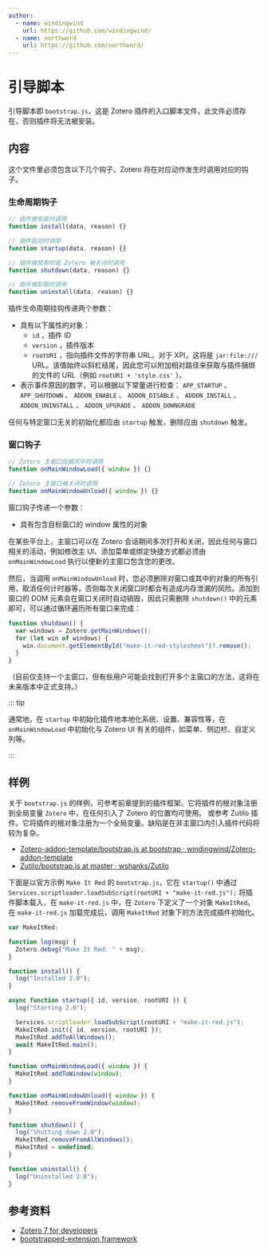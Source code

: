 ```yaml
---
author:
  - name: windingwind
    url: https://github.com/windingwind/
  - name: northword
    url: https://github.com/northword/
---
```


# 引导脚本

引导脚本即 `bootstrap.js`，这是 Zotero 插件的入口脚本文件，此文件必须存在，否则插件将无法被安装。

## 内容

这个文件里必须包含以下几个钩子，Zotero 将在对应动作发生时调用对应的钩子。

### 生命周期钩子

```js
// 插件被安装时调用
function install(data, reason) {}

// 插件启动时调用
function startup(data, reason) {}

// 插件被禁用时或 Zotero 被关闭时调用
function shutdown(data, reason) {}

// 插件被卸载时调用
function uninstall(data, reason) {}
```

插件生命周期挂钩传递两个参数：

- 具有以下属性的对象：
  - `id` ，插件 ID
  - `version` ，插件版本
  - `rootURI` ，指向插件文件的字符串 URL。对于 XPI，这将是 `jar:file:///` URL。该值始终以斜杠结尾，因此您可以附加相对路径来获取与插件捆绑的文件的 URL（例如 `rootURI + 'style.css'` ）。
- 表示事件原因的数字，可以根据以下常量进行检查： `APP_STARTUP` 、 `APP_SHUTDOWN` 、 `ADDON_ENABLE` 、 `ADDON_DISABLE` 、 `ADDON_INSTALL` 、 `ADDON_UNINSTALL` 、 `ADDON_UPGRADE` 、 `ADDON_DOWNGRADE`

任何与特定窗口无关的初始化都应由 `startup` 触发，删除应由 `shutdown` 触发。

### 窗口钩子

```js
// Zotero 主窗口加载完毕时调用
function onMainWindowLoad({ window }) {}

// Zotero 主窗口被关闭时调用
function onMainWindowUnload({ window }) {}
```

窗口钩子传递一个参数：

- 具有包含目标窗口的 window 属性的对象

在某些平台上，主窗口可以在 Zotero 会话期间多次打开和关闭，因此任何与窗口相关的活动，例如修改主 UI、添加菜单或绑定快捷方式都必须由 `onMainWindowLoad` 执行以便新的主窗口包含您的更改。

然后，当调用 `onMainWindowUnload` 时，您必须删除对窗口或其中的对象的所有引用，取消任何计时器等，否则每次关闭窗口时都会有造成内存泄漏的风险。添加到窗口的 DOM 元素会在窗口关闭时自动销毁，因此只需删除 `shutdown()` 中的元素即可，可以通过循环遍历所有窗口来完成：

```js
function shutdown() {
  var windows = Zotero.getMainWindows();
  for (let win of windows) {
    win.document.getElementById("make-it-red-stylesheet")?.remove();
  }
}
```

（目前仅支持一个主窗口，但有些用户可能会找到打开多个主窗口的方法，这将在未来版本中正式支持。）

::: tip

通常地，在 `startup` 中初始化插件地本地化系统、设置、兼容性等，在 `onMainWindowLoad` 中初始化与 Zotero UI 有关的组件，如菜单、侧边栏、自定义列等。

:::

## 样例

关于 `bootstrap.js` 的样例，可参考前章提到的插件框架。它将插件的根对象注册到全局变量 `Zotero` 中，在任何引入了 Zotero 的位置均可使用。 或参考 Zutilo 插件。它将插件的根对象注册为一个全局变量。缺陷是在非主窗口内引入插件代码将较为复杂。

- [Zotero-addon-template/bootstrap.js at bootstrap · windingwind/Zotero-addon-template](https://github.com/windingwind/zotero-addon-template/blob/main/addon/bootstrap.js)
- [Zutilo/bootstrap.js at master · wshanks/Zutilo](https://github.com/wshanks/Zutilo/blob/master/addon/bootstrap.js)

下面是以官方示例 `Make It Red` 的 `bootstrap.js`，它在 `startup()` 中通过 `Services.scriptloader.loadSubScript(rootURI + "make-it-red.js");` 将插件脚本载入，在 `make-it-red.js` 中，在 `Zotero` 下定义了一个对象 `MakeItRed`。在 `make-it-red.js` 加载完成后，调用 `MakeItRed` 对象下的方法完成插件初始化。

```js
var MakeItRed;

function log(msg) {
  Zotero.debug("Make It Red: " + msg);
}

function install() {
  log("Installed 2.0");
}

async function startup({ id, version, rootURI }) {
  log("Starting 2.0");

  Services.scriptloader.loadSubScript(rootURI + "make-it-red.js");
  MakeItRed.init({ id, version, rootURI });
  MakeItRed.addToAllWindows();
  await MakeItRed.main();
}

function onMainWindowLoad({ window }) {
  MakeItRed.addToWindow(window);
}

function onMainWindowUnload({ window }) {
  MakeItRed.removeFromWindow(window);
}

function shutdown() {
  log("Shutting down 2.0");
  MakeItRed.removeFromAllWindows();
  MakeItRed = undefined;
}

function uninstall() {
  log("Uninstalled 2.0");
}
```

## 参考资料

- [Zotero 7 for developers](https://www.zotero.org/support/dev/zotero_7_for_developers)
- [bootstrapped-extension framework](https://www.devdoc.net/web/developer.mozilla.org/en-US/docs/Mozilla/Add-ons/Bootstrapped_Extensions.html#Bootstrap_entry_points)
